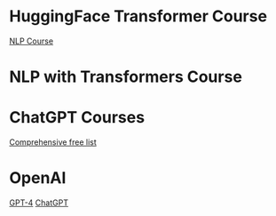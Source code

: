 # HuggingFace Transformer Course
[NLP Course](https://huggingface.co/learn/nlp-course/chapter1/1)
# NLP with Transformers Course
[](https://github.com/nlp-with-transformers/notebooks)
# ChatGPT Courses
[Comprehensive free list](https://www.deeplearning.ai/short-courses/)
# OpenAI
[GPT-4](https://openai.com/gpt-4)
[ChatGPT](https://chat.openai.com/auth/login)
